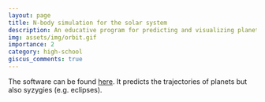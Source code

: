 ```yaml
---
layout: page
title: N-body simulation for the solar system
description: An educative program for predicting and visualizing planetary motion
img: assets/img/orbit.gif
importance: 2
category: high-school
giscus_comments: true
---
```


The software can be found <a href="http://orbit.sciencestechniques.fr/">here</a>. It predicts the trajectories of planets but also syzygies (e.g. eclipses).

